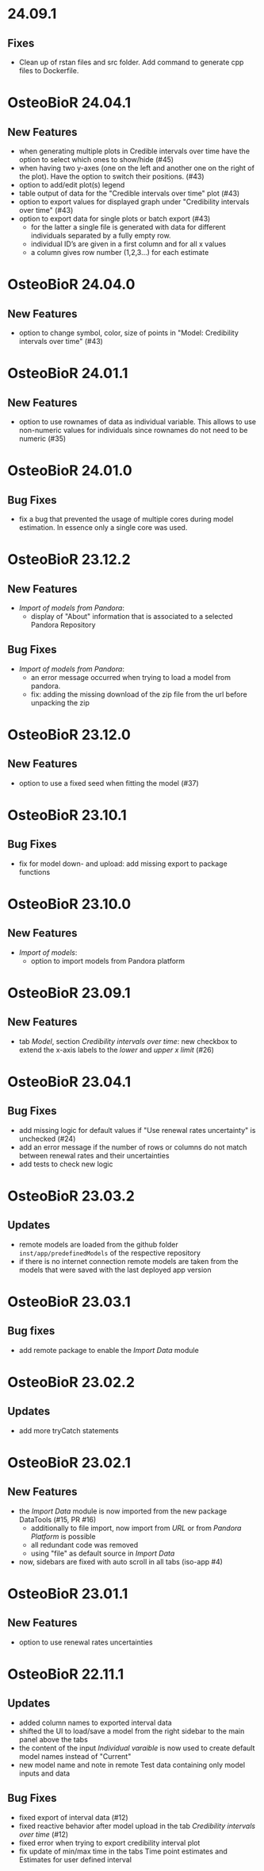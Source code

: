 # 24.09.1

## Fixes

- Clean up of rstan files and src folder. Add command to generate cpp files to Dockerfile.

# OsteoBioR 24.04.1

## New Features
- when generating multiple plots in Credible intervals over time have the option to select which 
ones to show/hide (#45)
- when having two y-axes (one on the left and another one on the right of the plot). Have the option
to switch their positions. (#43)
- option to add/edit plot(s) legend
- table output of data for the "Credible intervals over time" plot (#43)
- option to export values for displayed graph under "Credibility intervals over time" (#43)
- option to export data for single plots or batch export (#43)
  - for the latter a single file is generated with data for different individuals separated by a 
  fully empty row.
  - individual ID’s are given in a first column and for all x values
  - a column gives row number (1,2,3…) for each estimate

# OsteoBioR 24.04.0

## New Features
- option to change symbol, color, size of points in "Model: Credibility intervals over time" (#43)

# OsteoBioR 24.01.1

## New Features
- option to use rownames of data as individual variable. This allows to use non-numeric values for 
  individuals since rownames do not need to be numeric (#35)

# OsteoBioR 24.01.0

## Bug Fixes
- fix a bug that prevented the usage of multiple cores during model estimation. In essence only a
 single core was used.

# OsteoBioR 23.12.2

## New Features
- _Import of models from Pandora_: 
  - display of "About" information that is associated to a selected Pandora Repository

## Bug Fixes
- _Import of models from Pandora_: 
  - an error message occurred when trying to load a model from pandora.
  - fix: adding the missing download of the zip file from the url before unpacking the zip

# OsteoBioR 23.12.0

## New Features
- option to use a fixed seed when fitting the model (#37)

# OsteoBioR 23.10.1

## Bug Fixes
- fix for model down- and upload: add missing export to package functions

# OsteoBioR 23.10.0

## New Features
- _Import of models_:
  - option to import models from Pandora platform

# OsteoBioR 23.09.1

## New Features
- tab _Model_, section _Credibility intervals over time_: new checkbox to extend the x-axis labels
to the _lower_ and _upper x limit_ (#26)

# OsteoBioR 23.04.1

## Bug Fixes
- add missing logic for default values if "Use renewal rates uncertainty" is unchecked (#24)
- add an error message if the number of rows or columns do not match between renewal rates and their
uncertainties
- add tests to check new logic

# OsteoBioR 23.03.2

## Updates
- remote models are loaded from the github folder `inst/app/predefinedModels` of the respective 
repository
- if there is no internet connection remote models are taken from the models that were saved with
  the last deployed app version

# OsteoBioR 23.03.1

## Bug fixes
- add remote package to enable the _Import Data_ module

# OsteoBioR 23.02.2

## Updates
- add more tryCatch statements

# OsteoBioR 23.02.1

## New Features
- the _Import Data_ module is now imported from the new package DataTools (#15, PR #16)
  - additionally to file import, now import from _URL_ or from _Pandora Platform_ is possible
  - all redundant code was removed
  - using "file" as default source in _Import Data_
- now, sidebars are fixed with auto scroll in all tabs (iso-app #4)

# OsteoBioR 23.01.1

## New Features
- option to use renewal rates uncertainties

# OsteoBioR 22.11.1

## Updates
- added column names to exported interval data
- shifted the UI to load/save a model from the right sidebar to the main panel above the tabs
- the content of the input _Individual varaible_ is now used to create default model names instead 
of "Current"
- new model name and note in remote Test data containing only model inputs and data
    
## Bug Fixes
- fixed export of interval data (#12)
- fixed reactive behavior after model upload in the tab _Credibility intervals over time_ (#12)
- fixed error when trying to export credibility interval plot 
- fix update of min/max time in the tabs Time point estimates and Estimates for user defined interval
